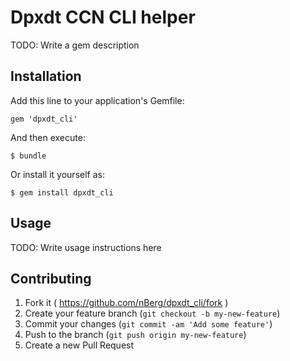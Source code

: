 # Dpxdt CCN CLI helper

TODO: Write a gem description

## Installation

Add this line to your application's Gemfile:

    gem 'dpxdt_cli'

And then execute:

    $ bundle

Or install it yourself as:

    $ gem install dpxdt_cli

## Usage

TODO: Write usage instructions here

## Contributing

1. Fork it ( https://github.com/nBerg/dpxdt_cli/fork )
2. Create your feature branch (`git checkout -b my-new-feature`)
3. Commit your changes (`git commit -am 'Add some feature'`)
4. Push to the branch (`git push origin my-new-feature`)
5. Create a new Pull Request
